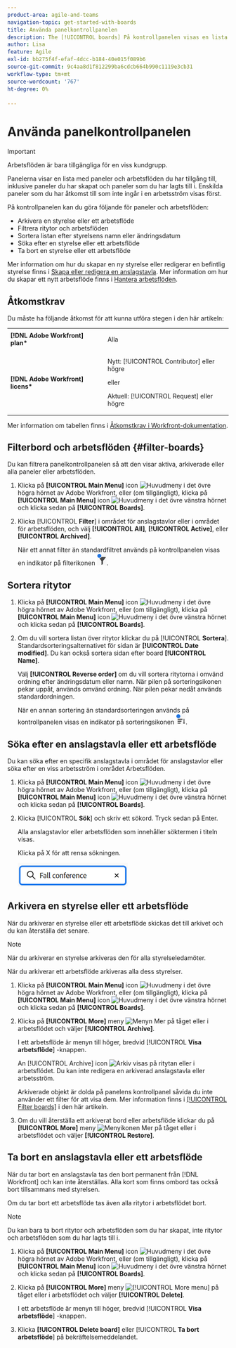 ```yaml
---
product-area: agile-and-teams
navigation-topic: get-started-with-boards
title: Använda panelkontrollpanelen
description: The [!UICONTROL boards] På kontrollpanelen visas en lista med paneler som du har tillgång till, inklusive paneler som du har skapat och paneler som du har lagts till i.
author: Lisa
feature: Agile
exl-id: bb275f4f-efaf-4dcc-b184-40e015f089b6
source-git-commit: 9c4aa8d1f812299ba6cdcb664b990c1119e3cb31
workflow-type: tm+mt
source-wordcount: '767'
ht-degree: 0%

---
```


# Använda panelkontrollpanelen

<!-- Audited: 1/2024 -->

>[!IMPORTANT]
>
>Arbetsflöden är bara tillgängliga för en viss kundgrupp.

Panelerna visar en lista med paneler och arbetsflöden du har tillgång till, inklusive paneler du har skapat och paneler som du har lagts till i. Enskilda paneler som du har åtkomst till som inte ingår i en arbetsström visas först.

På kontrollpanelen kan du göra följande för paneler och arbetsflöden:

* Arkivera en styrelse eller ett arbetsflöde
* Filtrera ritytor och arbetsflöden
* Sortera listan efter styrelsens namn eller ändringsdatum
* Söka efter en styrelse eller ett arbetsflöde
* Ta bort en styrelse eller ett arbetsflöde

Mer information om hur du skapar en ny styrelse eller redigerar en befintlig styrelse finns i [Skapa eller redigera en anslagstavla](../../agile/get-started-with-boards/create-edit-board.md). Mer information om hur du skapar ett nytt arbetsflöde finns i [Hantera arbetsflöden](/help/quicksilver/agile/use-boards-agile-planning-tools/manage-collections.md).

## Åtkomstkrav

Du måste ha följande åtkomst för att kunna utföra stegen i den här artikeln:

<table style="table-layout:auto"> 
 <col> 
 <col> 
 <tbody> 
  <tr> 
   <td role="rowheader"><strong>[!DNL Adobe Workfront] plan*</strong></td> 
   <td> <p>Alla</p> </td> 
  </tr> 
  <tr> 
   <td role="rowheader"><strong>[!DNL Adobe Workfront] licens*</strong></td> 
   <td> 
   <p>Nytt: [!UICONTROL Contributor] eller högre</p> 
   <p>eller</p>
   <p>Aktuell: [!UICONTROL Request] eller högre</p>
   </td> 
  </tr> 
 </tbody> 
</table>

Mer information om tabellen finns i [Åtkomstkrav i Workfront-dokumentation](/help/quicksilver/administration-and-setup/add-users/access-levels-and-object-permissions/access-level-requirements-in-documentation.md).


## Filterbord och arbetsflöden {#filter-boards}

Du kan filtrera panelkontrollpanelen så att den visar aktiva, arkiverade eller alla paneler eller arbetsflöden.

1. Klicka på **[!UICONTROL Main Menu]** icon ![Huvudmeny](/help/_includes/assets/main-menu-icon.png) i det övre högra hörnet av Adobe Workfront, eller (om tillgängligt), klicka på **[!UICONTROL Main Menu]** icon ![Huvudmeny](/help/_includes/assets/main-menu-icon-left-nav.png) i det övre vänstra hörnet och klicka sedan på **[!UICONTROL Boards]**.
1. Klicka [!UICONTROL **Filter**] i området för anslagstavlor eller i området för arbetsflöden, och välj **[!UICONTROL All]**, **[!UICONTROL Active]**, eller **[!UICONTROL Archived]**.

   När ett annat filter än standardfiltret används på kontrollpanelen visas en indikator på filterikonen ![Filter som används på instrumentpanelen](assets/boards-filterapplied-30x30.png).

## Sortera ritytor

1. Klicka på **[!UICONTROL Main Menu]** icon ![Huvudmeny](/help/_includes/assets/main-menu-icon.png) i det övre högra hörnet av Adobe Workfront, eller (om tillgängligt), klicka på **[!UICONTROL Main Menu]** icon ![Huvudmeny](/help/_includes/assets/main-menu-icon-left-nav.png) i det övre vänstra hörnet och klicka sedan på **[!UICONTROL Boards]**.
1. Om du vill sortera listan över ritytor klickar du på [!UICONTROL **Sortera**]. Standardsorteringsalternativet för sidan är **[!UICONTROL Date modified]**. Du kan också sortera sidan efter board **[!UICONTROL Name]**.

   Välj **[!UICONTROL Reverse order]** om du vill sortera ritytorna i omvänd ordning efter ändringsdatum eller namn. När pilen på sorteringsikonen pekar uppåt, används omvänd ordning. När pilen pekar nedåt används standardordningen.

   När en annan sortering än standardsorteringen används på kontrollpanelen visas en indikator på sorteringsikonen ![Sortering används](assets/sort-applied-boards.png).

## Söka efter en anslagstavla eller ett arbetsflöde

Du kan söka efter en specifik anslagstavla i området för anslagstavlor eller söka efter en viss arbetsström i området Arbetsflöden.

1. Klicka på **[!UICONTROL Main Menu]** icon ![Huvudmeny](/help/_includes/assets/main-menu-icon.png) i det övre högra hörnet av Adobe Workfront, eller (om tillgängligt), klicka på **[!UICONTROL Main Menu]** icon ![Huvudmeny](/help/_includes/assets/main-menu-icon-left-nav.png) i det övre vänstra hörnet och klicka sedan på **[!UICONTROL Boards]**.
1. Klicka [!UICONTROL **Sök**] och skriv ett sökord. Tryck sedan på Enter.

   Alla anslagstavlor eller arbetsflöden som innehåller söktermen i titeln visas.

   Klicka på X för att rensa sökningen.

   ![Sök efter paneler på kontrollpanelen](assets/boards-searchbox.png)

## Arkivera en styrelse eller ett arbetsflöde

När du arkiverar en styrelse eller ett arbetsflöde skickas det till arkivet och du kan återställa det senare.

>[!NOTE]
>
>När du arkiverar en styrelse arkiveras den för alla styrelseledamöter.
>
>När du arkiverar ett arbetsflöde arkiveras alla dess styrelser.

1. Klicka på **[!UICONTROL Main Menu]** icon ![Huvudmeny](/help/_includes/assets/main-menu-icon.png) i det övre högra hörnet av Adobe Workfront, eller (om tillgängligt), klicka på **[!UICONTROL Main Menu]** icon ![Huvudmeny](/help/_includes/assets/main-menu-icon-left-nav.png) i det övre vänstra hörnet och klicka sedan på **[!UICONTROL Boards]**.
1. Klicka på **[!UICONTROL More]** meny ![Menyn Mer](assets/more-icon-spectrum.png) på tåget eller i arbetsflödet och väljer **[!UICONTROL Archive]**.

   I ett arbetsflöde är menyn till höger, bredvid [!UICONTROL **Visa arbetsflöde**] -knappen.

   An [!UICONTROL Archive] icon ![Arkiv](assets/archive-icon-spectrum-25x20.png) visas på ritytan eller i arbetsflödet. Du kan inte redigera en arkiverad anslagstavla eller arbetsström.

   Arkiverade objekt är dolda på panelens kontrollpanel såvida du inte använder ett filter för att visa dem. Mer information finns i [[!UICONTROL Filter boards]](#filter-boards) i den här artikeln.

1. Om du vill återställa ett arkiverat bord eller arbetsflöde klickar du på **[!UICONTROL More]** meny ![Menyikonen Mer](assets/more-icon-spectrum.png) på tåget eller i arbetsflödet och väljer **[!UICONTROL Restore]**.

## Ta bort en anslagstavla eller ett arbetsflöde

När du tar bort en anslagstavla tas den bort permanent från [!DNL Workfront] och kan inte återställas. Alla kort som finns ombord tas också bort tillsammans med styrelsen.

Om du tar bort ett arbetsflöde tas även alla ritytor i arbetsflödet bort.

>[!NOTE]
>
>Du kan bara ta bort ritytor och arbetsflöden som du har skapat, inte ritytor och arbetsflöden som du har lagts till i.

1. Klicka på **[!UICONTROL Main Menu]** icon ![Huvudmeny](/help/_includes/assets/main-menu-icon.png) i det övre högra hörnet av Adobe Workfront, eller (om tillgängligt), klicka på **[!UICONTROL Main Menu]** icon ![Huvudmeny](/help/_includes/assets/main-menu-icon-left-nav.png) i det övre vänstra hörnet och klicka sedan på **[!UICONTROL Boards]**.
1. Klicka på **[!UICONTROL More]** meny ![[!UICONTROL More menu]](assets/more-icon-spectrum.png) på tåget eller i arbetsflödet och väljer **[!UICONTROL Delete]**.

   I ett arbetsflöde är menyn till höger, bredvid [!UICONTROL **Visa arbetsflöde**] -knappen.

1. Klicka **[!UICONTROL Delete board]** eller [!UICONTROL **Ta bort arbetsflöde**] på bekräftelsemeddelandet.

<!-- ## Move a board to a workstream

You can move a standalone board into a workstream, or move a board from one workstream to another workstream.

>[!NOTE]
>
>You can only move boards that you created, not boards that you were added to.

1. Click the **[!UICONTROL Main Menu]** icon ![](assets/main-menu-icon.png) in the upper-right corner of [!DNL Adobe Workfront], then click **[!UICONTROL Boards]**.
1. Click the **[!UICONTROL More]** menu ![[!UICONTROL More menu]](assets/more-icon-spectrum.png) on the board, and select [!UICONTROL **Move to workstream**].
1. Select which workstream to add the board to, and click [!UICONTROL **Move**].

   The board is moved into the workstream and no longer appears in the [!UICONTROL Boards] area.
   If you have not created a workstream yet, you are prompted to create one to move the board into.
-->
